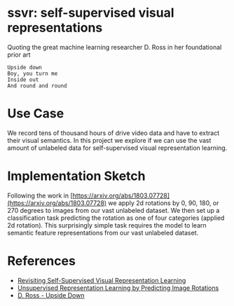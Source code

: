 # ssvr: self-supervised visual representations

Quoting the great machine learning researcher D. Ross in her foundational prior art

```
Upside down
Boy, you turn me
Inside out
And round and round
```


# Use Case

We record tens of thousand hours of drive video data and have to extract their visual semantics.
In this project we explore if we can use the vast amount of unlabeled data for self-supervised visual representation learning.


# Implementation Sketch

Following the work in [https://arxiv.org/abs/1803.07728](https://arxiv.org/abs/1803.07728) we apply 2d rotations by 0, 90, 180, or 270 degrees to images from our vast unlabeled dataset.
We then set up a classification task predicting the rotation as one of four categories (applied 2d rotation).
This surprisingly simple task requires the model to learn semantic feature representations from our vast unlabeled dataset.


# References

- [Revisiting Self-Supervised Visual Representation Learning](https://arxiv.org/abs/1901.09005)
- [Unsupervised Representation Learning by Predicting Image Rotations](https://arxiv.org/abs/1803.07728)
- [D. Ross - Upside Down](https://en.wikipedia.org/wiki/Upside_Down_(Diana_Ross_song))
